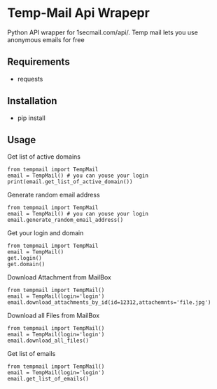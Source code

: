 # Temp-Mail Api Wrapepr
Python API wrapper for 1secmail.com/api/. Temp mail lets you use anonymous emails for free
## Requirements
- requests
## Installation
- pip install 

## Usage
Get list of active domains
```
from tempmail import TempMail
email = TempMail() # you can youse your login
print(email.get_list_of_active_domain())
```
Generate random email address

```
from tempmail import TempMail
email = TempMail() # you can youse your login
email.generate_random_email_address()
```
Get your login and domain
```
from tempmail import TempMail
email = TempMail()
get.login()
get.domain()
```
Download Attachment from MailBox
```
from tempmail import TempMail()
email = TempMail(login='login')
email.download_attachments_by_id(id=12312,attachemnts='file.jpg')
```

Download all Files from MailBox
```
from tempmail import TempMail()
email = TempMail(login='login')
email.download_all_files()
```


Get list of emails
```
from tempmail import TempMail()
email = TempMail(login='login')
email.get_list_of_emails()
```